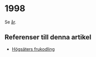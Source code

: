# 1998

Se [år](år).

## Referenser till denna artikel

* [Högsäters frukodling](högsäters%20frukodling)
